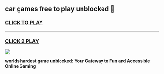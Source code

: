 
## car games free to play unblocked 👋
<h3>
<a href="https://premium.freeplayer.one?title=car_games_free_to_play_unblocked&ref=13F">CLICK TO PLAY</a></h3>
<hr>

<h3>
<a href="https://premium.freeplayer.one?title=car_games_free_to_play_unblocked&ref=13F">CLICK 2 PLAY</a>
  
</h3>

<a href="https://premium.freeplayer.one?title=car_games_free_to_play_unblocked&ref=12F/"><img src="https://clearcache.store/games.png"></a>


**worlds hardest game unblocked: Your Gateway to Fun and Accessible Online Gaming**
